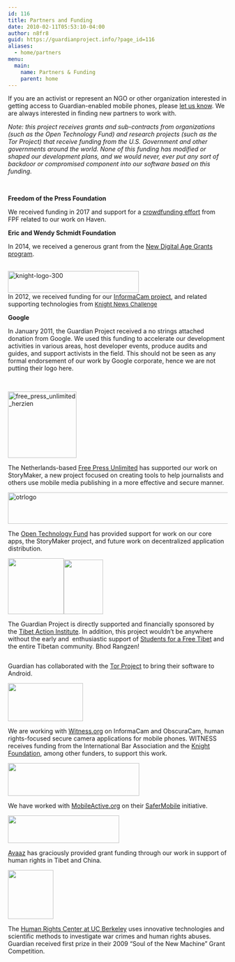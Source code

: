 ```yaml
---
id: 116
title: Partners and Funding
date: 2010-02-11T05:53:10-04:00
author: n8fr8
guid: https://guardianproject.info/?page_id=116
aliases:
  - home/partners
menu:
  main:
    name: Partners & Funding
    parent: home
---
```

<!--:en-->

<p style="text-align: left;">
  If you are an activist or represent an NGO or other organization interested in getting access to Guardian-enabled mobile phones, please <a href="/contact">let us know</a>. We are always interested in finding new partners to work with.
</p>

<p style="text-align: left;">
  <em>Note: this project receives grants and sub-contracts from organizations (such as the Open Technology Fund) and research projects (such as the Tor Project) that receive funding from the U.S. Government and other governments around the world. None of this funding has modified or shaped our development plans, and we would never, ever put any sort of backdoor or compromised component into our software based on this funding.</em>
</p>

&nbsp;

**Freedom of the Press Foundation**

We received funding in 2017 and support for a [crowdfunding effort](https://freedom.press/donate-support-haven-open-source-project/) from FPF related to our work on Haven.

**Eric and Wendy Schmidt Foundation**

In 2014, we received a generous grant from the [New Digital Age Grants program](https://guardianproject.info/2014/03/10/eric-schmidt-awards-guardian-project-a-new-digital-age-grant/).

[  
<img class="alignnone size-full wp-image-3267" src="https://guardianproject.info/wp-content/uploads/2012/03/knight-logo-300.jpg" alt="knight-logo-300" width="300" height="50" />](http://www.knightfoundation.org/grants/20123674/)  
In 2012, we received funding for our [InformaCam project](/apps/informacam), and related supporting technologies from <a style="font-size: 13px;" href="https://guardianproject.info/2013/01/27/informacam-wins-knight-news-challenge/">Knight News Challenge</a>

**Google**

In January 2011, the Guardian Project received a no strings attached donation from Google. We used this funding to accelerate our development activities in various areas, host developer events, produce audits and guides, and support activists in the field. This should not be seen as any formal endorsement of our work by Google corporate, hence we are not putting their logo here.

&nbsp;

<p style="text-align: left;">
  <a href="https://www.freepressunlimited.org/"><img class="alignnone wp-image-3076" src="https://guardianproject.info/wp-content/uploads/2010/02/free_press_unlimited_herzien.jpg" alt="free_press_unlimited_herzien" width="157" height="152" /></a>
</p>

<p style="text-align: left;">
  The Netherlands-based <a href="https://www.freepressunlimited.org/">Free Press Unlimited</a> has supported our work on StoryMaker, a new project focused on creating tools to help journalists and others use mobile media publishing in a more effective and secure manner.
</p>

<p style="text-align: left;">
  <a href="https://guardianproject.info/wp-content/uploads/2010/02/otrlogo.png"><img class="alignnone size-full wp-image-3404" src="https://guardianproject.info/wp-content/uploads/2010/02/otrlogo.png" alt="otrlogo" width="512" height="72" srcset="https://guardianproject.info/wp-content/uploads/2010/02/otrlogo.png 512w, https://guardianproject.info/wp-content/uploads/2010/02/otrlogo-300x42.png 300w" sizes="(max-width: 512px) 100vw, 512px" /></a>
</p>

<p style="text-align: left;">
  The <a href="http://otf.rfa.org/">Open Technology Fund</a> has provided support for work on our core apps, the StoryMaker project, and future work on decentralized application distribution.
</p>

<p style="text-align: left;">
  <a href="/wp-content/uploads/2010/02/logo128x128.png"><img class="alignnone" src="https://guardianproject.info/wp-content/uploads/2010/02/logo128x128.png" alt="" width="128" height="128" /></a><a href="http://studentsforafreetibet.org"><img title="sft" src="/wp-content/uploads/2010/02/sft-215x300.gif" alt="" width="90" height="125" /></a>
</p>

<p style="text-align: left;">
  The Guardian Project is directly supported and financially sponsored by the <a href="https://tibetaction.net">Tibet Action Institute</a>. In addition, this project wouldn&#8217;t be anywhere without the early and  enthusiastic support of <a href="https://studentsforafreetibet.org">Students for a Free Tibet</a> and the entire Tibetan community. Bhod Rangzen!
</p>

<p style="text-align: left;">
  <a href="http://torproject.org"><img src="https://www.torproject.org/images/top-left.png" alt="" /></a>
</p>

<p style="text-align: left;">
  Guardian has collaborated with the <a href="http://torproject.org">Tor Project</a> to bring their software to Android.
</p>

<p style="text-align: left;">
  <a href="https://Witness.org"><img src="/wp-content/uploads/2010/02/witness-logo.gif" alt="" width="172" height="87" /></a>
</p>

<p style="text-align: left;">
  We are working with <a href="https://www.witness.org">Witness.org</a> on InformaCam and ObscuraCam, human rights-focused secure camera applications for mobile phones. WITNESS receives funding from the International Bar Association and the <a href="http://knightfoundation.org">Knight Foundation</a>, among other funders, to support this work.
</p>

[<img title="mLogo2" src="https://guardianproject.info/wp-content/uploads/2010/02/mLogo2.png" alt="" width="301" height="75" />](http://mobileactive.org)

We have worked with [MobileActive.org](http://mobileactive.org) on their [SaferMobile](https://safermobile.org) initiative.

<p style="text-align: left;">
  <a href="http://avaaz.org"><img src="/wp-content/uploads/2010/02/AVAAZ_logo3.gif" alt="" width="255" height="63" /></a>
</p>

<p style="text-align: left;">
  <a href="http://avaaz.org">Avaaz</a> has graciously provided grant funding through our work in support of human rights in Tibet and China.
</p>

<p style="text-align: left;">
  <a href="http://hrc.berkeley.edu/"><img class="alignnone" src="/wp-content/uploads/2010/02/hrc.jpg" alt="" width="104" height="112" /></a>
</p>

<p style="text-align: left;">
  The <a href="http://hrc.berkeley.edu/">Human Rights Center at UC Berkeley</a> uses innovative technologies and scientific methods to investigate war crimes and human rights abuses. Guardian received first prize in their 2009 &#8220;Soul of the New Machine&#8221; Grant Competition.
</p>

<!--:-->

<!--:pt-->

<!--:-->